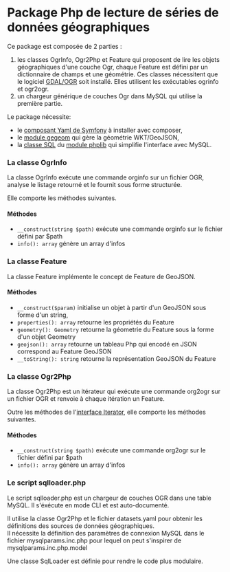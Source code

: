 # Package Php de lecture de séries de données géographiques

Ce package est composée de 2 parties :

  1. les classes OgrInfo, Ogr2Php et Feature qui proposent de lire les objets géographiques d'une couche Ogr,
    chaque Feature est défini par un dictionnaire de champs et une géométrie.
    Ces classes nécessitent que le logiciel [GDAL/OGR](https://gdal.org/) soit installé.
    Elles utilisent les exécutables ogrinfo et ogr2ogr.
  2. un chargeur générique de couches Ogr dans MySQL qui utilise la première partie.
    
Le package nécessite:

  - le [composant Yaml de Symfony](https://symfony.com/doc/current/components/yaml.html) à installer avec composer,
  - le [module gegeom](https://github.com/benoitdavidfr/geovect/tree/master/gegeom) qui gère la géométrie WKT/GeoJSON,
  - la [classe SQL](https://github.com/benoitdavidfr/phplib/blob/master/sql.inc.php)
    du [module phplib](https://github.com/benoitdavidfr/phplib) qui simplifie l'interface avec MySQL.

### La classe OgrInfo
La classe OgrInfo exécute une commande orginfo sur un fichier OGR,
analyse le listage retourné et le fournit sous forme structurée.

Elle comporte les méthodes suivantes.

#### Méthodes
  
  - `__construct(string $path)` exécute une commande orginfo sur le fichier défini par $path
  - `info(): array` génère un array d'infos

### La classe Feature
La classe Feature implémente le concept de Feature de GeoJSON.

#### Méthodes
  
  - `__construct($param)` initialise un objet à partir d'un GeoJSON sous forme d'un string,
  - `properties(): array` retourne les propriétés du Feature
  - `geometry(): Geometry` retourne la géometrie du Feature sous la forme d'un objet Geometry
  - `geojson(): array` retourne un tableau Php qui encodé en JSON correspond au Feature GeoJSON
  - `__toString(): string` retourne la représentation GeoJSON du Feature

### La classe Ogr2Php
La classe Ogr2Php est un itérateur qui exécute une commande org2ogr sur un fichier OGR
et renvoie à chaque itération un Feature.

Outre les méthodes de l'[interface Iterator](http://php.net/manual/fr/class.iterator.php),
elle comporte les méthodes suivantes.

#### Méthodes
  
  - `__construct(string $path)` exécute une commande org2ogr sur le fichier défini par $path
  - `info(): array` génère un array d'infos

### Le script sqlloader.php
Le script sqlloader.php  est un chargeur de couches OGR dans une table MySQL.
Il s'éxécute en mode CLI et est auto-documenté.

Il utilise la classe Ogr2Php et le fichier datasets.yaml pour obtenir
les définitions des sources de données géographiques.  
Il nécessite la définition des paramètres de connexion MySQL dans le fichier mysqlparams.inc.php
pour lequel on peut s'inspirer de mysqlparams.inc.php.model

Une classe SqlLoader est définie pour rendre le code plus modulaire.
